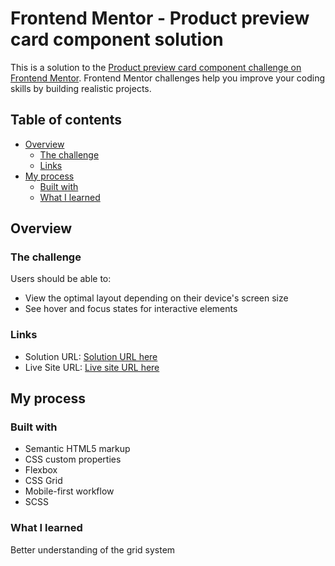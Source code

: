 # Frontend Mentor - Product preview card component solution

This is a solution to the [Product preview card component challenge on Frontend Mentor](https://www.frontendmentor.io/challenges/product-preview-card-component-GO7UmttRfa). Frontend Mentor challenges help you improve your coding skills by building realistic projects.

## Table of contents

-  [Overview](#overview)
   -  [The challenge](#the-challenge)
   -  [Links](#links)
-  [My process](#my-process)
   -  [Built with](#built-with)
   -  [What I learned](#what-i-learned)

## Overview

### The challenge

Users should be able to:

-  View the optimal layout depending on their device's screen size
-  See hover and focus states for interactive elements

### Links

-  Solution URL: [Solution URL here](https://github.com/emines0/product-preview-card)
-  Live Site URL: [Live site URL here](https://product-preview-card-emines0s-projects.vercel.app/)

## My process

### Built with

-  Semantic HTML5 markup
-  CSS custom properties
-  Flexbox
-  CSS Grid
-  Mobile-first workflow
-  SCSS

### What I learned

Better understanding of the grid system
